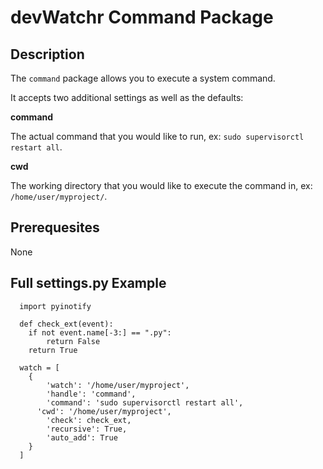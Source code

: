 devWatchr Command Package
=========================

Description
-----------

The ``command`` package allows you to execute a system command.

It accepts two additional settings as well as the defaults:

**command**

  The actual command that you would like to run, ex: ``sudo supervisorctl restart all``.
  
**cwd**

  The working directory that you would like to execute the command in, ex: ``/home/user/myproject/``.
  
Prerequesites
-------------

None
  
Full settings.py Example
------------------------

```
  import pyinotify

  def check_ext(event):
    if not event.name[-3:] == ".py":
  		return False
  	return True
  
  watch = [
  	{
  		'watch': '/home/user/myproject',
  		'handle': 'command',
  		'command': 'sudo supervisorctl restart all',
      'cwd': '/home/user/myproject',
  		'check': check_ext,
  		'recursive': True,
  		'auto_add': True
  	}
  ]
```

